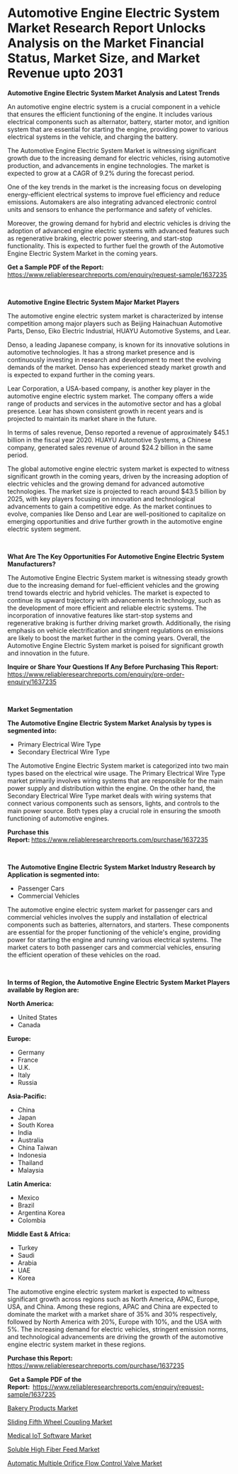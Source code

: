 <p><h1>Automotive Engine Electric System Market Research Report Unlocks Analysis on the Market Financial Status, Market Size, and Market Revenue upto 2031</h1></p><p><strong>Automotive Engine Electric System Market Analysis and Latest Trends</strong></p>
<p><p>An automotive engine electric system is a crucial component in a vehicle that ensures the efficient functioning of the engine. It includes various electrical components such as alternator, battery, starter motor, and ignition system that are essential for starting the engine, providing power to various electrical systems in the vehicle, and charging the battery.</p><p>The Automotive Engine Electric System Market is witnessing significant growth due to the increasing demand for electric vehicles, rising automotive production, and advancements in engine technologies. The market is expected to grow at a CAGR of 9.2% during the forecast period.</p><p>One of the key trends in the market is the increasing focus on developing energy-efficient electrical systems to improve fuel efficiency and reduce emissions. Automakers are also integrating advanced electronic control units and sensors to enhance the performance and safety of vehicles.</p><p>Moreover, the growing demand for hybrid and electric vehicles is driving the adoption of advanced engine electric systems with advanced features such as regenerative braking, electric power steering, and start-stop functionality. This is expected to further fuel the growth of the Automotive Engine Electric System Market in the coming years.</p></p>
<p><strong>Get a Sample PDF of the Report:&nbsp;</strong> <a href="https://www.reliableresearchreports.com/enquiry/request-sample/1637235">https://www.reliableresearchreports.com/enquiry/request-sample/1637235</a></p>
<p>&nbsp;</p>
<p><strong>Automotive Engine Electric System Major Market Players</strong></p>
<p><p>The automotive engine electric system market is characterized by intense competition among major players such as Beijing Hainachuan Automotive Parts, Denso, Eiko Electric Industrial, HUAYU Automotive Systems, and Lear.</p><p>Denso, a leading Japanese company, is known for its innovative solutions in automotive technologies. It has a strong market presence and is continuously investing in research and development to meet the evolving demands of the market. Denso has experienced steady market growth and is expected to expand further in the coming years.</p><p>Lear Corporation, a USA-based company, is another key player in the automotive engine electric system market. The company offers a wide range of products and services in the automotive sector and has a global presence. Lear has shown consistent growth in recent years and is projected to maintain its market share in the future.</p><p>In terms of sales revenue, Denso reported a revenue of approximately $45.1 billion in the fiscal year 2020. HUAYU Automotive Systems, a Chinese company, generated sales revenue of around $24.2 billion in the same period.</p><p>The global automotive engine electric system market is expected to witness significant growth in the coming years, driven by the increasing adoption of electric vehicles and the growing demand for advanced automotive technologies. The market size is projected to reach around $43.5 billion by 2025, with key players focusing on innovation and technological advancements to gain a competitive edge. As the market continues to evolve, companies like Denso and Lear are well-positioned to capitalize on emerging opportunities and drive further growth in the automotive engine electric system segment.</p></p>
<p>&nbsp;</p>
<p><strong>What Are The Key Opportunities For Automotive Engine Electric System Manufacturers?</strong></p>
<p><p>The Automotive Engine Electric System market is witnessing steady growth due to the increasing demand for fuel-efficient vehicles and the growing trend towards electric and hybrid vehicles. The market is expected to continue its upward trajectory with advancements in technology, such as the development of more efficient and reliable electric systems. The incorporation of innovative features like start-stop systems and regenerative braking is further driving market growth. Additionally, the rising emphasis on vehicle electrification and stringent regulations on emissions are likely to boost the market further in the coming years. Overall, the Automotive Engine Electric System market is poised for significant growth and innovation in the future.</p></p>
<p><strong>Inquire or Share Your Questions If Any Before Purchasing This Report:</strong> <a href="https://www.reliableresearchreports.com/enquiry/pre-order-enquiry/1637235">https://www.reliableresearchreports.com/enquiry/pre-order-enquiry/1637235</a></p>
<p>&nbsp;</p>
<p><strong>Market Segmentation</strong></p>
<p><strong>The Automotive Engine Electric System Market Analysis by types is segmented into:</strong></p>
<p><ul><li>Primary Electrical Wire Type</li><li>Secondary Electrical Wire Type</li></ul></p>
<p><p>The Automotive Engine Electric System market is categorized into two main types based on the electrical wire usage. The Primary Electrical Wire Type market primarily involves wiring systems that are responsible for the main power supply and distribution within the engine. On the other hand, the Secondary Electrical Wire Type market deals with wiring systems that connect various components such as sensors, lights, and controls to the main power source. Both types play a crucial role in ensuring the smooth functioning of automotive engines.</p></p>
<p><strong>Purchase this Report:&nbsp;</strong><a href="https://www.reliableresearchreports.com/purchase/1637235">https://www.reliableresearchreports.com/purchase/1637235</a></p>
<p>&nbsp;</p>
<p><strong>The Automotive Engine Electric System Market Industry Research by Application is segmented into:</strong></p>
<p><ul><li>Passenger Cars</li><li>Commercial Vehicles</li></ul></p>
<p><p>The automotive engine electric system market for passenger cars and commercial vehicles involves the supply and installation of electrical components such as batteries, alternators, and starters. These components are essential for the proper functioning of the vehicle's engine, providing power for starting the engine and running various electrical systems. The market caters to both passenger cars and commercial vehicles, ensuring the efficient operation of these vehicles on the road.</p></p>
<p>&nbsp;</p>
<p><strong>In terms of Region, the Automotive Engine Electric System Market Players available by Region are:</strong></p>
<p>
    <p> <strong> North America: </strong>
        <ul>
            <li>United States</li>
            <li>Canada</li>
        </ul>
        </p> 
    <p> <strong> Europe: </strong>
        <ul>
            <li>Germany</li>
            <li>France</li>
            <li>U.K.</li>
            <li>Italy</li>
            <li>Russia</li>
        </ul>
        </p> 
    <p> <strong> Asia-Pacific: </strong>
        <ul>
            <li>China</li>
            <li>Japan</li>
            <li>South Korea</li>
            <li>India</li>
            <li>Australia</li>
            <li>China Taiwan</li>
            <li>Indonesia</li>
            <li>Thailand</li>
            <li>Malaysia</li>
        </ul>
        </p> 
    <p> <strong> Latin America: </strong>
        <ul>
            <li>Mexico</li>
            <li>Brazil</li>
            <li>Argentina Korea</li>
            <li>Colombia</li>
        </ul>
        </p> 
    <p> <strong> Middle East & Africa: </strong>
        <ul>
            <li>Turkey</li>
            <li>Saudi</li>
            <li>Arabia</li>
            <li>UAE</li>
            <li>Korea</li>
        </ul>
    </p>
    </p>
<p><p>The automotive engine electric system market is expected to witness significant growth across regions such as North America, APAC, Europe, USA, and China. Among these regions, APAC and China are expected to dominate the market with a market share of 35% and 30% respectively, followed by North America with 20%, Europe with 10%, and the USA with 5%. The increasing demand for electric vehicles, stringent emission norms, and technological advancements are driving the growth of the automotive engine electric system market in these regions.</p></p>
<p><strong>Purchase this Report: </strong><a href="https://www.reliableresearchreports.com/purchase/1637235">https://www.reliableresearchreports.com/purchase/1637235</a></p>
<p>&nbsp;<strong>Get a Sample PDF of the Report:&nbsp;&nbsp;</strong><a href="https://www.reliableresearchreports.com/enquiry/request-sample/1637235">https://www.reliableresearchreports.com/enquiry/request-sample/1637235</a></p>
<p><strong></strong></p>
<p><p><a href="https://issuu.com/reportprime-2/docs/bakery-products-market-size-2030.pptx">Bakery Products Market</a></p><p><a href="https://github.com/Whitneyboyettebo9kiw7yr13/Market-Research-Report-List-1/blob/main/sliding-fifth-wheel-coupling-market.md">Sliding Fifth Wheel Coupling Market</a></p><p><a href="https://issuu.com/reportprime-2/docs/medical-iot-software-market-size-2030.pptx">Medical IoT Software Market</a></p><p><a href="https://github.com/PeterParrish5/Market-Research-Report-List-3/blob/main/soluble-high-fiber-feed-market.md">Soluble High Fiber Feed Market</a></p><p><a href="https://github.com/sonuprakash1/Market-Research-Report-List-1/blob/main/automatic-multiple-orifice-flow-control-valve-market.md">Automatic Multiple Orifice Flow Control Valve Market</a></p></p>